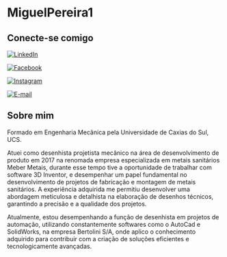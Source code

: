 # MiguelPereira1

## Conecte-se comigo 
[![LinkedIn](https://img.shields.io/badge/LinkedIn-000?style=for-the-badge&logo=linkedin&logoColor=0E76A8)](https://www.linkedin.com/in/miguel-augusto-bergozza-pereira/)

[![Facebook](https://img.shields.io/badge/Facebook-000?style=for-the-badge&logo=facebook)](https://www.facebook.com/miguel.augusto.399826/)

[![Instagram](https://img.shields.io/badge/Instagram-000?style=for-the-badge&logo=instagram)](https://www.instagram.com/migue_august/)

[![E-mail](https://img.shields.io/badge/-Email-000?style=for-the-badge&logo=microsoft-outlook&logoColor=007BFF)](mailto:miguelbrgz@gmail.com)

## Sobre mim
Formado em Engenharia Mecânica pela Universidade de Caxias do Sul, UCS. 

Atuei como desenhista projetista mecânico na área de desenvolvimento de produto em 2017 na renomada empresa especializada em metais sanitários Meber Metais, durante esse tempo tive a oportunidade de trabalhar com software 3D Inventor, e desempenhar um papel fundamental no desenvolvimento de projetos de fabricação e montagem de metais sanitários. A experiência adquirida me permitiu desenvolver uma abordagem meticulosa e detalhista na elaboração de desenhos técnicos, garantindo a precisão e a qualidade dos projetos.

Atualmente, estou desempenhando a função de desenhista em projetos de automação, utilizando constantemente softwares como o AutoCad e SolidWorks, na empresa Bertolini S/A, onde aplico o conhecimento adquirido para contribuir com a criação de soluções eficientes e tecnologicamente avançadas.
